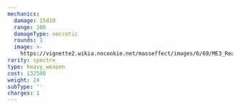 ```yaml
---
mechanics:
  damage: 15d10
  range: 300
  damageType: necrotic
  rounds: 1
  image: >-
    https://vignette2.wikia.nocookie.net/masseffect/images/6/69/ME3_Reaper_Blackstar_Heavy_Weapon.png/revision/latest?cb=20120317194848
rarity: spectre
type: heavy_weapon
cost: 132500
weight: 24
subType: ''
charges: 1
---
```

